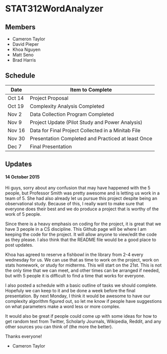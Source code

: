 # STAT312WordAnalyzer

## Members
* Cameron Taylor
* David Pieper
* Khoa Nguyen 
* Matt Seno
* Brad Harris

## Schedule
|Date	|Item to Complete	|
|-------|-----------------------|
|Oct 14	|Project Proposal	|
|Oct 19	|Complexity Analysis Completed|
|Nov 2	|Data Collection Program Completed|
|Nov 9	|Project Update (Pilot Study and Power Analysis)|
|Nov 16	|Data for Final Project Collected in a Minitab File|
|Nov 30	|Presentation Completed and Practiced at least Once|
|Dec 7	|Final Presentation	|

## Updates
#### 14 October 2015
Hi guys, sorry about any confusion that may have happened with the 5 people, but Professor Smith was pretty awesome and is letting us work in a team of 5. She had also already let us pursue this project despite being an observational 
study. Because of this, I really want to make sure that everyone does their best and we do produce a project that is worthy of the work of 5 people.

Since there is a heavy emphasis on coding for the project, it is great that we have 3 people in a CS discipline. This Github page will be where I am keeping the code for the project. It will allow anyone to view/edit the code as 
they please. I also think that the README file would be a good place to post updates.

Khoa has agreed to reserve a fishbowl in the library from 2-4 every wednesday for us. We can use that as time to work on the project, work on stats homework, or study for midterms. This will start on the 21st. This is not the only 
time that we can meet, and other times can be arranged if needed, but with 5 people it is difficult to find a time that works for everyone.

I also posted a schedule with a basic outline of tasks we should complete. Hopefuly we can keep to it and be done a week before the final presentation. By next Monday, I think it would be awesome to have our complexity algorithm 
figured out, so let me know if people have suggestions on what parameters make a word less or more complex. 

It would also be great if people could come up with some ideas for how to get random text from Twitter, Scholarly Journals, Wikipedia, Reddit, and any other sources you can think of (the more the better).

Thanks everyone!
- Cameron Taylor





